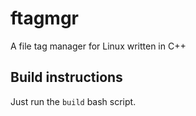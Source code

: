 # ftagmgr
A file tag manager for Linux written in C++

## Build instructions
Just run the `build` bash script.